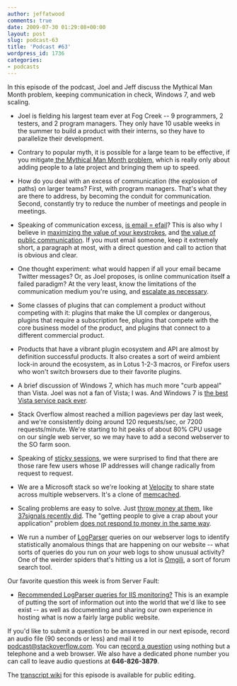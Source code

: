 ```yaml
---
author: jeffatwood
comments: true
date: 2009-07-30 01:29:08+00:00
layout: post
slug: podcast-63
title: 'Podcast #63'
wordpress_id: 1736
categories:
- podcasts
---
```


In this episode of the podcast, Joel and Jeff discuss the Mythical Man Month problem, keeping communication in check, Windows 7, and web scaling.






  * Joel is fielding his largest team ever at Fog Creek -- 9 programmers, 2 testers, and 2 program managers. They only have 10 usable weeks in the summer to build a product with their interns, so they have to parallelize their development.


  * Contrary to popular myth, it is possible for a large team to be effective, if you mitigate[ the Mythical Man Month problem](http://en.wikipedia.org/wiki/Brooks%27s_law), which is really only about adding people to a late project and bringing them up to speed.  



  * How do you deal with an excess of communication (the explosion of paths) on larger teams? First, with program managers. That's what they are there to address, by becoming the conduit for communication. Second, constantly try to reduce the number of meetings and people in meetings.


  * Speaking of communication excess, [is email = efail](http://www.codinghorror.com/blog/archives/001191.html)? This is also why I believe in [maximizing the value of your keystrokes](http://www.codinghorror.com/blog/archives/000854.html), and [the value of public communication](http://www.codinghorror.com/blog/archives/000840.html). If you must email someone, keep it extremely short, a paragraph at most, with a direct question and call to action that is obvious and clear.


  * One thought experiment: what would happen if all your email became Twitter messages? Or, as Joel proposes, is online communication itself a failed paradigm? At the very least, know the limitations of the communication medium you're using, and [escalate as necessary](http://www.codinghorror.com/blog/archives/001064.html).


  * Some classes of plugins that can complement a product without competing with it: plugins that make the UI complex or dangerous, plugins that require a subscription fee, plugins that compete with the core business model of the product, and plugins that connect to a different commercial product.


  * Products that have a vibrant plugin ecosystem and API are almost by definition successful products. It also creates a sort of weird ambient lock-in around the ecosystem, as in Lotus 1-2-3 macros, or Firefox users who won't switch browsers due to their favorite plugins.


  * A brief discussion of Windows 7, which has much more "curb appeal" than Vista. Joel was not a fan of Vista; I was. And Windows 7 is [the best Vista service pack ever](http://www.codinghorror.com/blog/archives/001290.html).


  * Stack Overflow almost reached a million pageviews per day last week, and we're consistently doing around 120 requests/sec, or 7200 requests/minute. We're starting to hit peaks of about 80% CPU usage on our single web server, so we may have to add a second webserver to the SO farm soon.


  * Speaking of [sticky sessions](http://www.ln.go.cn/resin-doc/config/sessions.xtp), we were surprised to find that there are those rare few users whose IP addresses will change radically from request to request.


  * We are a Microsoft stack so we're looking at [Velocity](http://msdn.microsoft.com/en-us/data/cc655792.aspx) to share state across multiple webservers. It's a clone of [memcached](http://www.danga.com/memcached/).


  * Scaling problems are easy to solve. Just [throw money at them](http://www.codinghorror.com/blog/archives/001198.html), like [37signals recently did](http://www.37signals.com/svn/posts/1819-basecamp-now-with-more-vroom). The "getting people to give a crap about your application" problem [does not respond to money in the same way](http://teddziuba.com/2008/04/im-going-to-scale-my-foot-up-y.html).


  * We run a number of [LogParser](http://www.microsoft.com/DownLoads/details.aspx?FamilyID=890cd06b-abf8-4c25-91b2-f8d975cf8c07&displaylang=en) queries on our webserver logs to identify statistically anomalous things that are happening on our website -- what sorts of queries do you run on _your_ web logs to show unusual activity? One of the weirder spiders that's hitting us a lot is [Omgili](http://omgili.com/), a sort of forum search tool.




Our favorite question this week is from Server Fault:






  * [Recommended LogParser queries for IIS monitoring?](http://serverfault.com/questions/45516/recommended-logparser-queries-for-iis-monitoring) This is an example of putting the sort of information out into the world that we'd like to see exist -- as well as documenting and sharing our own experience in hosting what is now a fairly large public website.  





If you'd like to submit a question to be answered in our next episode, record an audio file (90 seconds or less) and mail it to [podcast@stackoverflow.com](mailto:podcast@stackoverflow.com). You can [record a question](http://blog.stackoverflow.com/index.php/2008/05/recording-podcast-questions-using-your-telephone/) using nothing but a telephone and a web browser. We also have a dedicated phone number you can call to leave audio questions at **646-826-3879**.






The [transcript wiki](https://stackoverflow.fogbugz.com/default.asp?W29071) for this episode is available for public editing.

